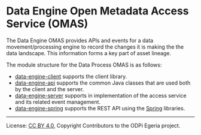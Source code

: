 <!-- SPDX-License-Identifier: CC-BY-4.0 -->
<!-- Copyright Contributors to the ODPi Egeria project. -->

# Data Engine Open Metadata Access Service (OMAS)

The Data Engine OMAS provides APIs and events for a data movement/processing
engine to record the changes it is making the the data landscape. 
This information forms a key part of asset lineage.

The module structure for the Data Process OMAS is as follows:

* [data-engine-client](data-engine-client) supports the client library.
* [data-engine-api](data-engine-api) supports the common Java classes that are used both by the client and the server.
* [data-engine-server](data-engine-server) supports in implementation of the access service and its related event management.
* [data-engine-spring](data-engine-spring) supports the REST API using the [Spring](../../../developer-resources/Spring.md) libraries.

----
License: [CC BY 4.0](https://creativecommons.org/licenses/by/4.0/),
Copyright Contributors to the ODPi Egeria project.